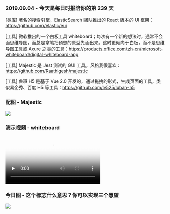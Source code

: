 ### 2019.09.04 - 今天是每日时报陪你的第 239 天

[类库] 著名的搜索引擎，ElasticSearch 团队推出的 React 版本的 UI 框架：<https://github.com/elastic/eui>

[工具] 微软推出的一个白板工具 whiteboard；每次有一个新的想法时，通常不会画思维导图，而总是拿笔把预想的原型先画出来。这时更倾向于白板，而不是思维导图工具或 Axure 之类的工具：<https://products.office.com/zh-cn/microsoft-whiteboard/digital-whiteboard-app>

[工具] Majestic 是 Jest 测试的 GUI 工具，风格我很喜欢：<https://github.com/Raathigesh/majestic>

[工具] 鲁班 H5 是基于 Vue 2.0 开发的，通过拖拽的形式，生成页面的工具，类似易企秀、百度 H5 等工具：<https://github.com/ly525/luban-h5>

### 配图 - Majestic
![](http://qn.40zhe.com/Majestic.png)

### 演示视频 - whiteboard
<video id="video" controls="" preload="none" poster="//img-prod-cms-rt-microsoft-com.akamaized.net/cms/api/am/imageFileData/RE2Fp9R?ver=3391">
  <source id="mp4" src="http://qn.40zhe.com/dc8da334-3701-4715-8886-482bb695_2250.mp4" type="video/mp4">
</video>

### 今日图 - 这个标志什么意思？你可以实现三个愿望 ​​​​
![](http://qn.40zhe.com/16cf508086bfeafb)
